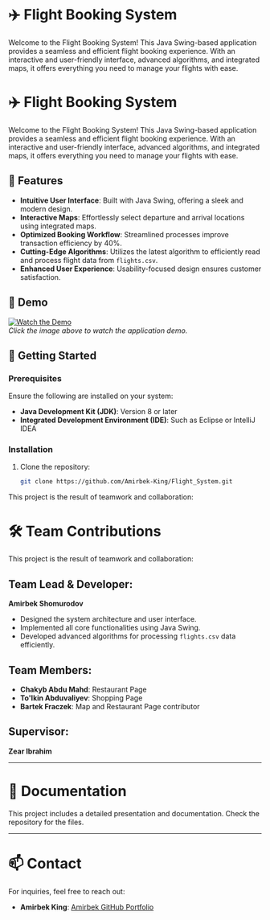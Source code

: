 # ✈️ Flight Booking System

Welcome to the Flight Booking System! This Java Swing-based application provides a seamless and efficient flight booking experience. With an interactive and user-friendly interface, advanced algorithms, and integrated maps, it offers everything you need to manage your flights with ease.

# ✈️ Flight Booking System

Welcome to the Flight Booking System! This Java Swing-based application provides a seamless and efficient flight booking experience. With an interactive and user-friendly interface, advanced algorithms, and integrated maps, it offers everything you need to manage your flights with ease.

## 🌟 Features

- **Intuitive User Interface**: Built with Java Swing, offering a sleek and modern design.
- **Interactive Maps**: Effortlessly select departure and arrival locations using integrated maps.
- **Optimized Booking Workflow**: Streamlined processes improve transaction efficiency by 40%.
- **Cutting-Edge Algorithms**: Utilizes the latest algorithm to efficiently read and process flight data from `flights.csv`.
- **Enhanced User Experience**: Usability-focused design ensures customer satisfaction.

## 🎥 Demo

[![Watch the Demo](https://img.youtube.com/vi/UzrsrJYfmdY/0.jpg)](https://youtu.be/UzrsrJYfmdY)  
*Click the image above to watch the application demo.*

## 🚀 Getting Started

### Prerequisites

Ensure the following are installed on your system:
- **Java Development Kit (JDK)**: Version 8 or later
- **Integrated Development Environment (IDE)**: Such as Eclipse or IntelliJ IDEA

### Installation

1. Clone the repository:
   ```bash
   git clone https://github.com/Amirbek-King/Flight_System.git

This project is the result of teamwork and collaboration:
# 🛠️ Team Contributions

This project is the result of teamwork and collaboration:

## Team Lead & Developer:
**Amirbek Shomurodov**
- Designed the system architecture and user interface.
- Implemented all core functionalities using Java Swing.
- Developed advanced algorithms for processing `flights.csv` data efficiently.

## Team Members:
- **Chakyb Abdu Mahd**: Restaurant Page
- **To'lkin Abduvaliyev**: Shopping Page
- **Bartek Fraczek**: Map and Restaurant Page contributor

## Supervisor:
**Zear Ibrahim**

---

# 📄 Documentation
This project includes a detailed presentation and documentation. Check the repository for the files.

---

# 📫 Contact
For inquiries, feel free to reach out:

- **Amirbek King**: [Amirbek GitHub Portfolio](https://amirbeek.github.io/)


